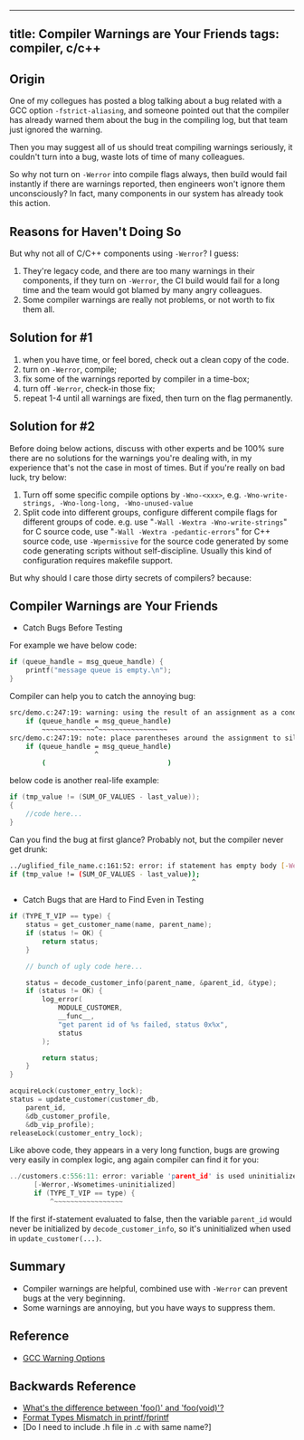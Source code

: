 ---------------------
title: Compiler Warnings are Your Friends
tags: compiler, c/c++
---------------------

## Origin

One of my collegues has posted a blog talking about a bug related with a GCC option `-fstrict-aliasing`, and someone pointed out that the compiler has already warned them about the bug in the compiling log, but that team just ignored the warning.

Then you may suggest all of us should treat compiling warnings seriously, it couldn't turn into a bug, waste lots of time of many colleagues.

So why not turn on `-Werror` into compile flags always, then build would fail instantly if there are warnings reported, then engineers won't ignore them unconsciously? In fact, many components in our system has already took this action.

## Reasons for Haven't Doing So

But why not all of C/C++ components using `-Werror`? I guess:

1. They're legacy code, and there are too many warnings in their components, if they turn on `-Werror`, the CI build would fail for a long time and the team would got blamed by many angry colleagues.
1. Some compiler warnings are really not problems, or not worth to fix them all.

## Solution for #1

1. when you have time, or feel bored, check out a clean copy of the code.
1. turn on `-Werror`, compile;
1. fix some of the warnings reported by compiler in a time-box;
1. turn off `-Werror`, check-in those fix;
1. repeat 1-4 until all warnings are fixed, then turn on the flag permanently.

## Solution for #2

Before doing below actions, discuss with other experts and be 100% sure there are no solutions for the warnings you're dealing with, in my experience that's not the case in most of times. But if you're really on bad luck, try below:

1. Turn off some specific compile options by `-Wno-<xxx>`, e.g. `-Wno-write-strings, -Wno-long-long, -Wno-unused-value`
1. Split code into different groups, configure different compile flags for different groups of code. e.g. use "`-Wall -Wextra -Wno-write-strings`" for C source code, use "`-Wall -Wextra -pedantic-errors`" for C++ source code, use `-Wpermissive` for the source code generated by some code generating scripts without self-discipline. Usually this kind of configuration requires makefile support.

But why should I care those dirty secrets of compilers? because:

## Compiler Warnings are Your Friends

- Catch Bugs Before Testing

For example we have below code:

```c
if (queue_handle = msg_queue_handle) {
    printf("message queue is empty.\n");
}
```

Compiler can help you to catch the annoying bug:

``` bash
src/demo.c:247:19: warning: using the result of an assignment as a condition without parentheses [-Wparentheses]
    if (queue_handle = msg_queue_handle)
        ~~~~~~~~~~~~~^~~~~~~~~~~~~~~~~~
src/demo.c:247:19: note: place parentheses around the assignment to silence this warning
    if (queue_handle = msg_queue_handle)
                     ^
        (                              )
```

below code is another real-life example:

```c
if (tmp_value != (SUM_OF_VALUES - last_value));
{
    //code here...
}
```

Can you find the bug at first glance? Probably not, but the compiler never get drunk:

``` bash
../uglified_file_name.c:161:52: error: if statement has empty body [-Werror,-Wempty-body]
if (tmp_value != (SUM_OF_VALUES - last_value));
                                             ^
```

- Catch Bugs that are Hard to Find Even in Testing

```c
if (TYPE_T_VIP == type) {
    status = get_customer_name(name, parent_name);
    if (status != OK) {
        return status;
    }

    // bunch of ugly code here...

    status = decode_customer_info(parent_name, &parent_id, &type);
    if (status != OK) {
        log_error(
            MODULE_CUSTOMER,
            __func__,
            "get parent id of %s failed, status 0x%x",
            status
        );

        return status;
    }
}

acquireLock(customer_entry_lock);
status = update_customer(customer_db,
    parent_id,
    &db_customer_profile,
    &db_vip_profile);
releaseLock(customer_entry_lock);
```

Like above code, they appears in a very long function, bugs are growing very easily in complex logic, ang again compiler can find it for you:

``` c
../customers.c:556:11: error: variable 'parent_id' is used uninitialized whenever 'if' condition is false
      [-Werror,-Wsometimes-uninitialized]
      if (TYPE_T_VIP == type) {
          ^~~~~~~~~~~~~~~~~~
```

If the first if-statement evaluated to false, then the variable `parent_id` would never be initialized by `decode_customer_info`, so it's uninitialized when used in `update_customer(...)`.

## Summary

- Compiler warnings are helpful, combined use with `-Werror` can prevent bugs at the very beginning.
- Some warnings are annoying, but you have ways to suppress them.

## Reference

- [GCC Warning Options](http://gcc.gnu.org/onlinedocs/gcc/Warning-Options.html)

## Backwards Reference

- [What's the difference between 'foo()' and 'foo(void)'?](/posts/2013-01-13-foo-and-foo-void.html)
- [Format Types Mismatch in printf/fprintf](/posts/2013-04-25-printf-llu.html)
- [Do I need to include .h file in .c with same name?]

